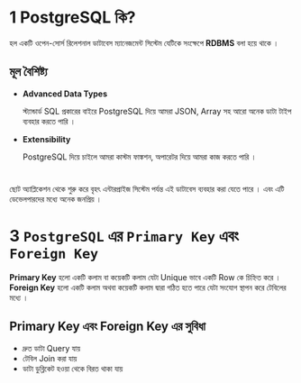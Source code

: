 
# 1 **PostgreSQL** কি?

হল একটি ওপেন-সোর্স রিলেশনাল ডাটাবেস ম্যানেজমেন্ট সিস্টেম যেটিকে সংক্ষেপে **RDBMS** বলা হয়ে থাকে । 




## মূল বৈশিষ্ট্য
- **Advanced Data Types**

    স্ট্যান্ডার্ড SQL প্রকারের বাইরে PostgreSQL দিয়ে আমরা JSON, Array সহ আরো অনেক ডাটা টাইপ ব্যবহার করতে পারি । 
- **Extensibility**

    PostgreSQL দিয়ে চাইলে আমরা কাস্টম ফাঙ্কশন, অপারেটর দিয়ে আমরা কাজ করতে পারি ।  


#

ছোট অ্যাপ্লিকেশন থেকে শুরু করে বৃহৎ এন্টারপ্রাইজ সিস্টেম পর্যন্ত এই ডাটাবেস ব্যবহার করা যেতে পারে । এবং এটি ডেভেলপারদের মধ্যে অনেক জনপ্রিয় । 



# 3 `PostgreSQL` এর `Primary Key` এবং  `Foreign Key` 

**Primary Key** হলো একটি কলাম বা কয়েকটি কলাম যেটা Unique ভাবে একটি Row কে চিহ্নিত করে ।   
**Foreign Key** হলো একটি কলাম অথবা কয়েকটি কলাম দ্বারা গঠিত হতে পারে যেটা সংযোগ স্থাপন করে টেবিলের মধ্যে ।

## Primary Key এবং Foreign Key এর সুবিধা

- দ্রুত ডাটা Query যায়
- টেবিল Join করা যায় 
- ডাটা ডুব্লিকেট হওয়া থেকে বিরত থাকা যায় 


